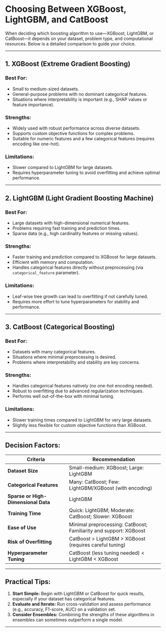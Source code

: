 # Choosing Between XGBoost, LightGBM, and CatBoost

When deciding which boosting algorithm to use—XGBoost, LightGBM, or CatBoost—it depends on your dataset, problem type, and computational resources. Below is a detailed comparison to guide your choice.

---

## 1. **XGBoost (Extreme Gradient Boosting)**

### Best For:
- Small to medium-sized datasets.
- General-purpose problems with no dominant categorical features.
- Situations where interpretability is important (e.g., SHAP values or feature importance).

### Strengths:
- Widely used with robust performance across diverse datasets.
- Supports custom objective functions for complex problems.
- Suitable for numeric features and a few categorical features (requires encoding like one-hot).

### Limitations:
- Slower compared to LightGBM for large datasets.
- Requires hyperparameter tuning to avoid overfitting and achieve optimal performance.

---

## 2. **LightGBM (Light Gradient Boosting Machine)**

### Best For:
- Large datasets with high-dimensional numerical features.
- Problems requiring fast training and prediction times.
- Sparse data (e.g., high cardinality features or missing values).

### Strengths:
- Faster training and prediction compared to XGBoost for large datasets.
- Efficient with memory and computation.
- Handles categorical features directly without preprocessing (via `categorical_feature` parameter).

### Limitations:
- Leaf-wise tree growth can lead to overfitting if not carefully tuned.
- Requires more effort to tune hyperparameters for stability and performance.

---

## 3. **CatBoost (Categorical Boosting)**

### Best For:
- Datasets with many categorical features.
- Situations where minimal preprocessing is desired.
- Problems where interpretability and stability are key concerns.

### Strengths:
- Handles categorical features natively (no one-hot encoding needed).
- Robust to overfitting due to advanced regularization techniques.
- Performs well out-of-the-box with minimal tuning.

### Limitations:
- Slower training times compared to LightGBM for very large datasets.
- Slightly less flexible for custom objective functions than XGBoost.

---

## Decision Factors:

| **Criteria**                | **Recommendation**                                                                                   |
|-----------------------------|-----------------------------------------------------------------------------------------------------|
| **Dataset Size**            | Small-medium: XGBoost; Large: LightGBM                                                             |
| **Categorical Features**    | Many: CatBoost; Few: LightGBM/XGBoost (with encoding)                                              |
| **Sparse or High-Dimensional Data** | LightGBM                                                                                       |
| **Training Time**           | Quick: LightGBM; Moderate: CatBoost; Slower: XGBoost                                              |
| **Ease of Use**             | Minimal preprocessing: CatBoost; Familiarity and support: XGBoost                                  |
| **Risk of Overfitting**     | CatBoost > LightGBM > XGBoost (requires careful tuning)                                            |
| **Hyperparameter Tuning**   | CatBoost (less tuning needed) < LightGBM < XGBoost                                                |

---

## Practical Tips:

1. **Start Simple:** Begin with LightGBM or CatBoost for quick results, especially if your dataset has categorical features.
2. **Evaluate and Iterate:** Run cross-validation and assess performance (e.g., accuracy, F1-score, AUC) on a validation set.
3. **Consider Ensembles:** Combining the strengths of these algorithms in ensembles can sometimes outperform a single model.

---
